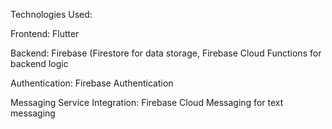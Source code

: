 Technologies Used:

Frontend: Flutter 

Backend: Firebase (Firestore for data storage, Firebase Cloud Functions for backend logic

Authentication: Firebase Authentication

Messaging Service Integration: Firebase Cloud Messaging for text messaging

